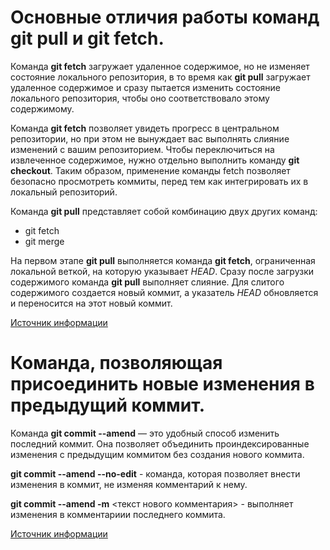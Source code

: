 # Основные отличия работы команд git pull и git fetch.

Команда __git fetch__ загружает удаленное содержимое, но не изменяет состояние локального репозитория, в то время как __git pull__ загружает удаленное содержимое и сразу пытается изменить состояние локального репозитория, чтобы оно соответствовало этому содержимому.  

Команда __git fetch__ позволяет увидеть прогресс в центральном репозитории, но при этом не вынуждает вас выполнять слияние изменений с вашим репозиторием. Чтобы переключиться на извлеченное содержимое, нужно отдельно выполнить команду __git checkout__. Таким образом, применение команды fetch позволяет безопасно просмотреть коммиты, перед тем как интегрировать их в локальный репозиторий.

Команда __git pull__ представляет собой комбинацию двух других команд: 
- git fetch 
- git merge 

На первом этапе __git pull__ выполняется команда __git fetch__, ограниченная локальной веткой, на которую указывает _HEAD_. Сразу после загрузки содержимого команда __git pull__ выполняет слияние. Для слитого содержимого создается новый коммит, а указатель _HEAD_ обновляется и переносится на этот новый коммит.
   
[Источник информации](https://www.atlassian.com/ru/git/tutorials/syncing)

# Команда, позволяющая присоединить новые изменения в предыдущий коммит.

Команда __git commit --amend__ — это удобный способ изменить последний коммит. Она позволяет объединить проиндексированные изменения с предыдущим коммитом без создания нового коммита.

__git commit --amend --no-edit__ - команда, которая позволяет внести изменения в коммит, не изменяя комментарий к нему.

__git commit --amend -m__ <текст нового комментария> - выполняет изменения в комментариии последнего коммита.

[Источник информации](https://www.atlassian.com/ru/git/tutorials/rewriting-history#:~:text=%D0%9A%D0%BE%D0%BC%D0%B0%D0%BD%D0%B4%D0%B0%20git%20commit%20%2D%2Damend%20%E2%80%94%20%D1%8D%D1%82%D0%BE%20%D1%83%D0%B4%D0%BE%D0%B1%D0%BD%D1%8B%D0%B9%20%D1%81%D0%BF%D0%BE%D1%81%D0%BE%D0%B1%20%D0%B8%D0%B7%D0%BC%D0%B5%D0%BD%D0%B8%D1%82%D1%8C%20%D0%BF%D0%BE%D1%81%D0%BB%D0%B5%D0%B4%D0%BD%D0%B8%D0%B9,%D0%B8%D0%B7%D0%BC%D0%B5%D0%BD%D0%B5%D0%BD%D0%B8%D1%8F%20%D1%81%D0%BE%D1%81%D1%82%D0%BE%D1%8F%D0%BD%D0%B8%D1%8F%20%D0%BA%D0%BE%D0%B4%D0%B0%20%D0%B2%20%D0%BD%D0%B5%D0%BC.)
